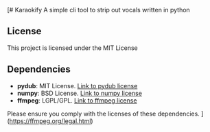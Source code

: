 [# Karaokify
 A simple cli tool to strip out vocals written in python

 
## License

This project is licensed under the MIT License 

## Dependencies

- **pydub**: MIT License. [Link to pydub license](https://github.com/jiaaro/pydub/blob/master/LICENSE)
- **numpy**: BSD License. [Link to numpy license](https://numpy.org/doc/stable/license.html)
- **ffmpeg**: LGPL/GPL. [Link to ffmpeg license](https://ffmpeg.org/legal.html)

Please ensure you comply with the licenses of these dependencies.
](https://ffmpeg.org/legal.html)

